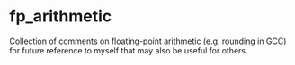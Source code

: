 # fp_arithmetic
Collection of comments on floating-point arithmetic (e.g. rounding in GCC) for future reference to myself that may also be useful for others.
